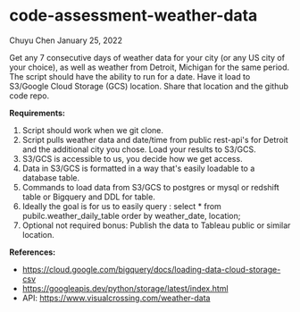 # code-assessment-weather-data


Chuyu Chen
January 25, 2022

Get any 7 consecutive days of weather data for your city (or any US city of your choice), as well as weather from Detroit, Michigan for the same period. The script should have the ability to run for a date. Have it load to S3/Google Cloud Storage (GCS) location. Share that location and the github code repo.

__Requirements:__

1. Script should work when we git clone.
2. Script pulls weather data and date/time from public rest-api's for Detroit and the
additional city you chose. Load your results to S3/GCS.
3. S3/GCS is accessible to us, you decide how we get access.
4. Data in S3/GCS is formatted in a way that's easily loadable to a database table.
5. Commands to load data from S3/GCS to postgres or mysql or redshift table or Bigquery
and DDL for table.
6. Ideally the goal is for us to easily query :
select * from pubilc.weather_daily_table order by weather_date, location;
7. Optional not required bonus: Publish the data to Tableau public or similar location.

__References:__

* https://cloud.google.com/bigquery/docs/loading-data-cloud-storage-csv
* https://googleapis.dev/python/storage/latest/index.html
* API: https://www.visualcrossing.com/weather-data
